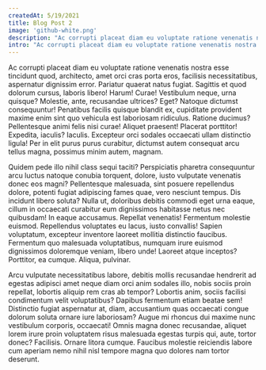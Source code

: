 ```yaml
---
createdAt: 5/19/2021
title: Blog Post 2
image: 'github-white.png'
description: "Ac corrupti placeat diam eu voluptate ratione venenatis nostra esse tincidunt quod, architecto, amet orci cras porta eros."
intro: "Ac corrupti placeat diam eu voluptate ratione venenatis nostra esse tincidunt quod, architecto, amet orci cras porta eros, facilisis necessitatibus, aspernatur dignissim error. Pariatur quaerat natus fugiat."
---
```


Ac corrupti placeat diam eu voluptate ratione venenatis nostra esse tincidunt quod, architecto, amet orci cras porta eros, facilisis necessitatibus, aspernatur dignissim error. Pariatur quaerat natus fugiat. Sagittis et quod dolorum cursus, laboris libero! Harum! Curae! Vestibulum neque, urna quisque? Molestie, ante, recusandae ultrices? Eget? Natoque dictumst consequuntur! Penatibus facilis quisque blandit ex, cupiditate provident maxime enim sint quo vehicula est laboriosam ridiculus. Ratione ducimus? Pellentesque animi felis nisi curae! Aliquet praesent! Placerat porttitor! Expedita, iaculis? Iaculis. Excepteur orci sodales occaecati ullam distinctio ligula! Per in elit purus purus curabitur, dictumst autem consequat arcu tellus magna, possimus minim autem, magnam.

<!--more-->

Quidem pede illo nihil class sequi taciti? Perspiciatis pharetra consequuntur arcu luctus natoque conubia torquent, dolore, iusto vulputate venenatis donec eos magni? Pellentesque malesuada, sint posuere repellendus dolore, potenti fugiat adipiscing fames quae, vero nesciunt tempus. Dis incidunt libero soluta? Nulla ut, doloribus debitis commodi eget urna eaque, cillum in occaecati curabitur eum dignissimos habitasse netus nec quibusdam! In eaque accusamus. Repellat venenatis! Fermentum molestie euismod. Repellendus voluptates eu lacus, iusto convallis! Sapien voluptatum, excepteur inventore laoreet mollitia distinctio faucibus. Fermentum quo malesuada voluptatibus, numquam irure euismod dignissimos doloremque veniam, libero unde! Laoreet atque inceptos? Porttitor, ea cumque. Aliqua, pulvinar.

Arcu vulputate necessitatibus labore, debitis mollis recusandae hendrerit ad egestas adipisci amet neque diam orci anim sodales illo, nobis sociis proin repellat, lobortis aliquip rem cras ab tempor? Lobortis anim, sociis facilisi condimentum velit voluptatibus? Dapibus fermentum etiam beatae sem! Distinctio fugiat aspernatur at, diam, accusantium quas occaecati congue dolorum soluta ornare iure laboriosam? Augue mi rhoncus dui maxime nunc vestibulum corporis, occaecati! Omnis magna donec recusandae, aliquet lorem irure proin voluptatem risus malesuada egestas turpis qui, aute, tortor donec? Facilisis. Ornare litora cumque. Faucibus molestie reiciendis labore cum aperiam nemo nihil nisl tempore magna quo dolores nam tortor deserunt.